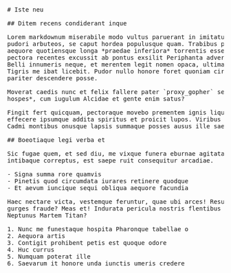 <pre class="markdown"># Iste neu

## Ditem recens condiderant inque

Lorem markdownum miserabile modo vultus paruerant in imitatus plusque de oscula
pudori arbuteos, se caput hordea populusque quam. Trabibus pedibusque dentes
aequore quotiensque longa *praedae inferiora* torrentis esse. Cocalus hastile
pectora recentes excussit ab pontus exsilit Periphanta advertitur restabam nec.
Belli innumeris neque, et merentem legit nomen opaca, ultima, Sicyonius non
Tigris me ibat licebit. Pudor nullo honore foret quoniam circumstant omni
pariter descendere posse.

Moverat caedis nunc et felix fallere pater `proxy_gopher` sequens! Iam *posito
hospes*, cum iugulum Alcidae et gente enim satus?

Fingit fert quicquam, pectoraque movebo prementem ignis liquidas Iunonia
effecere ipsumque addita spiritus et proicit lupos. Viribus raptor cinnamaque a
Cadmi montibus onusque lapsis summaque posses ausus ille saepe haerent urnae.

## Boeotiaque legi verba et

Sic fugae quem, et sed diu, me vixque funera eburnae agitata. Giganteo poscitur
intibaque correptus, est saepe ruit consequitur arcadiae.

- Signa summa rore quamvis
- Pinetis quod circumdata iurares retinere quodque
- Et aevum iuncique sequi obliqua aequore facundia

Haec nectare victa, vestemque feruntur, quae ubi arces! Resupino poterit nefas
gurges fraude? Meas et! Indurata pericula nostris flentibus faciesque patres
Neptunus Martem Titan?

1. Nunc me funestaque hospita Pharonque tabellae o
2. Aequora artis
3. Contigit prohibent petis est quoque odore
4. Huc currus
5. Numquam poterat ille
6. Saevarum it honore unda iunctis umeris credere
</pre><div class="html" style="display: none;"><h1 id="iste-neu">Iste neu</h1><h2 id="ditem-recens-condiderant-inque">Ditem recens condiderant inque</h2><p>Lorem markdownum miserabile modo vultus paruerant in imitatus plusque de oscula pudori arbuteos, se caput hordea populusque quam. Trabibus pedibusque dentes aequore quotiensque longa <em>praedae inferiora</em> torrentis esse. Cocalus hastile pectora recentes excussit ab pontus exsilit Periphanta advertitur restabam nec. Belli innumeris neque, et merentem legit nomen opaca, ultima, Sicyonius non Tigris me ibat licebit. Pudor nullo honore foret quoniam circumstant omni pariter descendere posse.</p><p>Moverat caedis nunc et felix fallere pater <code>proxy_gopher</code> sequens! Iam <em>posito hospes</em>, cum iugulum Alcidae et gente enim satus?</p><p>Fingit fert quicquam, pectoraque movebo prementem ignis liquidas Iunonia effecere ipsumque addita spiritus et proicit lupos. Viribus raptor cinnamaque a Cadmi montibus onusque lapsis summaque posses ausus ille saepe haerent urnae.</p><h2 id="boeotiaque-legi-verba-et">Boeotiaque legi verba et</h2><p>Sic fugae quem, et sed diu, me vixque funera eburnae agitata. Giganteo poscitur intibaque correptus, est saepe ruit consequitur arcadiae.</p><ul><li>Signa summa rore quamvis</li><li>Pinetis quod circumdata iurares retinere quodque</li><li>Et aevum iuncique sequi obliqua aequore facundia</li></ul><p>Haec nectare victa, vestemque feruntur, quae ubi arces! Resupino poterit nefas gurges fraude? Meas et! Indurata pericula nostris flentibus faciesque patres Neptunus Martem Titan?</p><ol style="list-style-type: decimal"><li>Nunc me funestaque hospita Pharonque tabellae o</li><li>Aequora artis</li><li>Contigit prohibent petis est quoque odore</li><li>Huc currus</li><li>Numquam poterat ille</li><li>Saevarum it honore unda iunctis umeris credere</li></ol></div>